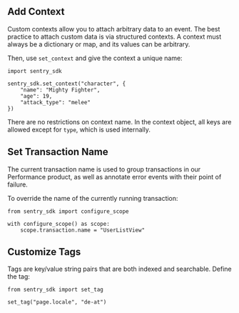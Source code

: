 ## Add Context
Custom contexts allow you to attach arbitrary data to an event. The best practice to attach custom data is via structured contexts. A context must always be a dictionary or map, and its values can be arbitrary.

Then, use `set_context` and give the context a unique name:

```
import sentry_sdk

sentry_sdk.set_context("character", {
    "name": "Mighty Fighter",
    "age": 19,
    "attack_type": "melee"
})
```

There are no restrictions on context name. In the context object, all keys are allowed except for `type`, which is used internally.

## Set Transaction Name

The current transaction name is used to group transactions in our Performance product, as well as annotate error events with their point of failure.

To override the name of the currently running transaction:

```
from sentry_sdk import configure_scope

with configure_scope() as scope:
    scope.transaction.name = "UserListView"
```

## Customize Tags
Tags are key/value string pairs that are both indexed and searchable. Define the tag:

```
from sentry_sdk import set_tag

set_tag("page.locale", "de-at")
```